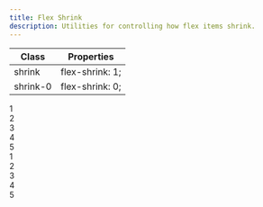 ```yaml
---
title: Flex Shrink
description: Utilities for controlling how flex items shrink.
---
```

<div>
    <div class="max-h-288 overflow-y-auto mb-32">
		<table class="vv-table">
			<thead class="sticky z-sticky top-0">
				<tr>
					<th>
						Class
					</th>
					<th>
						Properties
					</th>
				</tr>
			</thead>
			<tbody class="align-baseline">
				<tr>
					<td translate="no" class="font-mono text-accent whitespace-nowrap">
						shrink
					</td>
					<td translate="no" class="font-mono text-info whitespace-nowrap">
						flex-shrink: 1;
					</td>
				</tr>
				<tr>
					<td translate="no" class="font-mono text-accent whitespace-nowrap">
						shrink-0
					</td>
					<td translate="no" class="font-mono text-info whitespace-nowrap">
						flex-shrink: 0;
					</td>
				</tr>
			</tbody>
		</table>
	</div>
    <card-example>
		<div class="container h-full rounded-md bg-surface-1 p-24">
			<div class="flex flex-row justify-between gap-md border-b border-alpha-1 mb-24 pb-24">
				<div class="w-192 shrink rounded-md py-10 bg-info text-center"><span class="text-xs text-white font-semibold">1</span></div>
				<div class="w-192 rounded-md py-10 bg-info text-center"><span class="text-xs text-white font-semibold">2</span></div>
				<div class="w-192 rounded-md py-10 bg-info text-center"><span class="text-xs text-white font-semibold">3</span></div>
				<div class="w-192 rounded-md py-10 bg-info text-center"><span class="text-xs text-white font-semibold">4</span></div>
				<div class="w-192 rounded-md py-10 bg-info text-center"><span class="text-xs text-white font-semibold">5</span></div>
			</div>
			<div class="flex flex-row justify-between gap-md">
				<div class="w-192 shrink-0 rounded-md py-10 bg-info text-center"><span class="text-xs text-white font-semibold">1</span></div>
				<div class="w-192 rounded-md py-10 bg-info text-center"><span class="text-xs text-white font-semibold">2</span></div>
				<div class="w-192 rounded-md py-10 bg-info text-center"><span class="text-xs text-white font-semibold">3</span></div>
				<div class="w-192 rounded-md py-10 bg-info text-center"><span class="text-xs text-white font-semibold">4</span></div>
				<div class="w-192 rounded-md py-10 bg-info text-center"><span class="text-xs text-white font-semibold">5</span></div>
			</div>
		</div>
    </card-example>
</div>